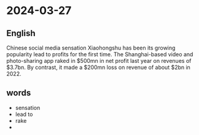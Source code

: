 # 2024-03-27

## English
Chinese social media sensation
Xiaohongshu has been its growing
popularity lead to profits for the first
time. The Shanghai-based video and
photo-sharing app raked in $500mn in net
profit last year on revenues of $3.7bn. 
By contrast, it made a $200mn loss on
revenue of about $2bn in 2022.

## words
* sensation
* lead to 
* rake
* 
